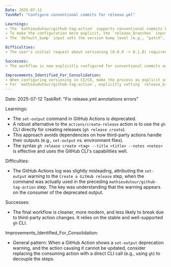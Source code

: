 ```yaml
---
Date: 2025-07-12
TaskRef: "Configure conventional commits for release.yml"

Learnings:
- The `mathieudutour/github-tag-action` supports conventional commits by default for determining the version bump.
- To make the configuration more explicit, the `release_branches` input can be used to specify which branches trigger a release.
- The `default_bump` input sets the version bump level (e.g., "patch", "minor") to be used when no conventional commit messages are found that would trigger a higher-level bump.

Difficulties:
- The user's initial request about versioning (0.0.9 -> 0.1.0) required clarification to distinguish between a fixed versioning rule and a dynamic one based on commit history. Asking for clarification was key.

Successes:
- The workflow is now explicitly configured for conventional commits on the `main` branch, which makes the process clearer for future maintenance.

Improvements_Identified_For_Consolidation:
- When configuring versioning in CI/CD, make the process as explicit as possible in the workflow file.
- For `mathieudutour/github-tag-action`, explicitly setting `release_branches` and `default_bump` improves clarity even if it matches the default behavior.
---
```

Date: 2025-07-12
TaskRef: "Fix release.yml annotations errors"

Learnings:
- The `set-output` command in GitHub Actions is deprecated.
- A robust alternative to the `actions/create-release` action is to use the `gh` CLI directly for creating releases (`gh release create`).
- This approach avoids dependencies on how third-party actions handle their outputs (e.g., `set-output` vs. environment files).
- The syntax `gh release create <tag> --title <title> --notes <notes>` is effective and uses the GitHub CLI's capabilities well.

Difficulties:
- The GitHub Actions log was slightly misleading, attributing the `set-output` warning to the `Create a GitHub release` step, when the command was actually used in the preceding `mathieudutour/github-tag-action` step. The key was understanding that the warning appears on the consumer of the deprecated output.

Successes:
- The final workflow is cleaner, more modern, and less likely to break due to third-party action changes. It relies on the stable and well-supported `gh` CLI.

Improvements_Identified_For_Consolidation:
- General pattern: When a GitHub Action shows a `set-output` deprecation warning, and the action causing it cannot be updated, consider replacing the consuming action with a direct CLI call (e.g., using `gh`) to decouple the steps.
